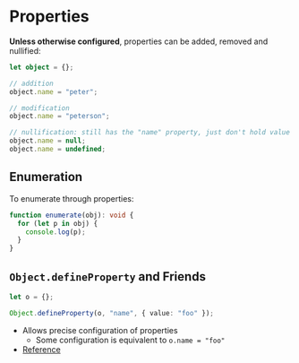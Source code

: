 # Properties

**Unless otherwise configured**, properties can be added, removed and nullified:

```ts
let object = {};

// addition
object.name = "peter";

// modification
object.name = "peterson";

// nullification: still has the "name" property, just don't hold value
object.name = null;
object.name = undefined;
```

## Enumeration

To enumerate through properties:

```ts
function enumerate(obj): void {
  for (let p in obj) {
    console.log(p);
  }
}
```

## `Object.defineProperty` and Friends

```ts
let o = {};

Object.defineProperty(o, "name", { value: "foo" });
```

- Allows precise configuration of properties
  - Some configuration is equivalent to `o.name = "foo"`
- [Reference](https://developer.mozilla.org/en-US/docs/Web/JavaScript/Reference/Global_Objects/Object/defineProperty)

